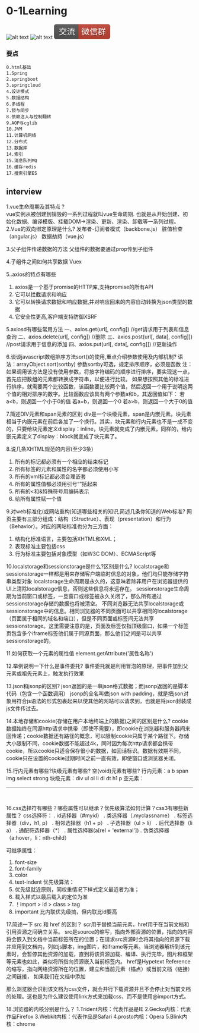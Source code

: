 # 0-1Learning

![alt text](../../static/common/svg/luoxiaosheng.svg "公众号")
![alt text](../../static/common/svg/luoxiaosheng_learning.svg "学习")
![alt text](../../static/common/svg/luoxiaosheng_wechat.svg "微信")

### 要点
    0.html基础
    1.Spring
    2.springboot
    3.springcloud
    4.设计模式
    5.数据结构
    6.多线程
    7.锁与同步
    8.依赖注入与控制翻转
    9.AOP与cglib
    10.JVM
    11.计算机网络
    12.分布式
    13.数据库
    14.索引
    15.消息队列MQ
    16.缓存redis
    17.搜索引擎ES


## interview

1.vue生命周期及其特点 ?  
vue实例从被创建到销毁的一系列过程就叫vue生命周期. 也就是从开始创建、初始化数据、编译模版、挂载DOM→渲染、更新、渲染、卸载等一系列过程。
2.Vue的双向绑定原理是什么?
发布者-订阅者模式（backbone.js）
脏值检查（angular.js） 
数据劫持（vue.js）

3.父子组件传递数据的方法
父组件的数据要通过prop传到子组件

4.子组件之间如何共享数据
Vuex

5..axios的特点有哪些
1.	axios是一个基于promise的HTTP库,支持promise的所有API
2.	它可以拦截请求和响应
3.	它可以转换请求数据和响应数据,并对响应回来的内容自动转换为json类型的数据
4.	它安全性更高,客户端支持防御XSRF

5.axiosd有哪些常用方法
一、axios.get(url[, config])   //get请求用于列表和信息查询
二、axios.delete(url[, config])  //删除
三、axios.post(url[, data[, config]])  //post请求用于信息的添加
四、axios.put(url[, data[, config]])  //更新操作

6.谈谈javascript数组排序方法sort()的使用,重点介绍参数使用及内部机制?
语法：arrayObject.sort(sortby)
参数sortby可选，规定排序顺序，必须是函数
注：如果调用该方法是没有使用参数，将按字符编码的顺序进行排序，要实现这一点，首先应把数组的元素都转换成字符串，以便进行比较。
如果想按照其他的标准进行排序，就需要两个比较函数，该函数要比较两个值，然后返回一个用于说明这两个值的相对排序的数字。比较函数应该具有两个参数a和b，其返回值如下：
若a<b，则返回一个小于0的值
若a=b，则返回一个0
若a>b，则返回一个大于0的值

7.简述DIV元素和span元素的区别
div是一个块级元素，span是内嵌元素。块元素相当于内嵌元素在前后各加了一个换行。其实，块元素和行内元素也不是一成不变的，只要给块元素定义display：inline，块元素就变成了内嵌元素，同样的，给内嵌元素定义了display：block就变成了块元素了。

8.说几条XHTML规范的内容(至少3条)
1.	所有的标记都必须有一个相应的结束标记
2.	所有标签的元素和属性的名字都必须使用小写
3.	所有的xml标记都必须合理嵌套
4.	所有的属性值都必须用引号“”括起来
5.	所有的<和&特殊符号用编码表示
6.	给所有属性赋一个值

9.对web标准化(或网站重构)知道哪些相关的知识,简述几条你知道的Web标准?
网页主要有三部分组成：结构（Structrue）、表现（presentation）和行为（Behavior）。对应的网站标准也分为三方面：
1.	结构化标准语言，主要包括XHTML和XML；
2.	表现标准主要包括css
3.	行为标准主要包括对象模型（如W3C  DOM）、ECMAScript等

10.localstorage和sessionstorage是什么?区别是什么?
localstorage和sessionstorage一样都是用来存储客户端临时信息的对象，他们均只能存储字符串类型对象
localstorage生命周期是永久的，这意味着除非用户在浏览器提供的UI上清除localstorage信息，否则这些信息将永远存在。
sessionstorage生命周期为当前窗口或标签，一旦窗口或标签被永久关闭了，那么所有通过sessionstorage存储的数据也将被清空。
不同浏览器无法共享localstorage或sessionstorage中的信息。相同浏览器的不同页面可以共享相同的localstorage（页面属于相同的域名和端口），但是不同页面或标签间无法共享sessionstorage。这里需要注意的是，页面及标签仅指顶级窗口，如果一个标签页包含多个iframe标签他们属于同源页面，那么他们之间是可以共享sessionstorage的。

11.如何获取一个元素的属性值
element.getAttribute('属性名称')

12.举例说明一下什么是事件委托?
事件委托就是利用冒泡的原理，把事件加到父元素或祖先元素上，触发执行效果

13.json和jsonp的区别?
json返回的是一串json格式数据；而jsonp返回的是脚本代码（包含一个函数调用）
jsonp的全名叫做json with padding，就是把json对象用符合js语法的形式包裹起来以使其他的网站可以请求到，也就是将json封装成js文件传过去。

14.本地存储和cookie(存储在用户本地终端上的数据)之间的区别是什么?
cookie数据始终在同源http请求中携带（即使不需要），即cookie在浏览器和服务器间来回传递；cookie数据还有路径的概念，可以限制cookie只属于某个路径下。存储大小限制不同，cookie数据不能超过4k，同时因为每次http请求都会携带cookie，所以cookie只适合保存很小的数据，如回话标识。数据有效期不同，cookie只在设置的cookie过期时间之前一直有效，即使窗口或浏览器关闭。

15.行内元素有哪些?块级元素有哪些? 空(void)元素有哪些?
行内元素：a b span img select strong    块级元素：div ul ol li dl dt h1 p 空元素： <br> <hr> <img> <link> <meta>

16.css选择符有哪些？哪些属性可以继承？优先级算法如何计算？css3有哪些新属性？
css选择符：
.	id选择器（#myid）
.	类选择器（.myclassname）
.	标签选择器（div，h1, p）
.	相邻选择器（h1 + p）
.	子选择器（ul > li）
.	后代选择器（li a）
.	通配符选择器（*）
.	属性选择器(a[rel = 'external'])
.	伪类选择器（a:hover，li：nth-child）

可继承属性：
1.	font-size
2.	font-family
3.	color
4.	text-indent
优先级算法：
1.	优先级就近原则，同权重情况下样式定义最近者为准；
2.	载入样式以最后载入的定位为准
3.	！import > id > class > tag
4.	important 比内联优先级搞，但内联比id要高


17.简述一下 src 和 href 的区别？
scr用于替换当前元素，href用于在当前文档和引用资源之间确立关系。
src是source的缩写，指向外部资源的位置，指向的内容将会嵌入到文档中当前标签所在的位置；在请求src资源时会将其指向的资源下载并应用到文档内，列如js脚本，img图片，和iframe等元素。当浏览器解析到该元素时，会暂停其他资源的加载，直到将该资源加载、编译、执行完毕，图片和框架等元素也如此，类似将所指向资源嵌入当前标签内。
href是Hypetext Reference的缩写，指向网络资源所在的位置，建立和当前元素（锚点）或当前文档（链接）之间链接，
如果我们在文档中添加
<link href="common.css" rel="stylesheet"/>
那么浏览器会识别该文档为css文件，就会并行下载资源并且不会停止对当前文档的处理。这也是为什么建议使用link方式来加载css，而不是使用@import方式。

18.浏览器的内核分别是什么？
1.Trident内核：代表作品是IE
2.Gecko内核：代表作品Firefox
3.Webkit内核：代表作品是Safari
4.prosto内核：Opera
5.Blink内核：chrome



